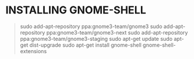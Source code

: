 INSTALLING GNOME-SHELL
======================
> sudo add-apt-repository ppa:gnome3-team/gnome3
> sudo add-apt-repository ppa:gnome3-team/gnome3-next
> sudo add-apt-repository ppa:gnome3-team/gnome3-staging
> sudo apt-get update
> sudo apt-get dist-upgrade
> sudo apt-get install gnome-shell gnome-shell-extensions
